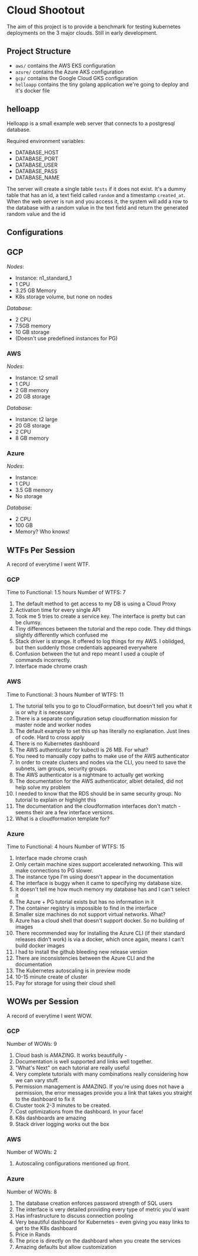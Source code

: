 # Cloud Shootout

The aim of this project is to provide a benchmark for testing kubernetes deployments on the 3 major clouds.
Still in early development. 

## Project Structure

- `aws/` contains the AWS EKS configuration
- `azure/` contains the Azure AKS configuration
- `gcp/` contains the Google Cloud GKS configuration
- `helloapp` contains the tiny golang application we're going to deploy and it's docker file


## helloapp

Helloapp is a small example web server that connects to a postgresql database. 

Required environment variables:
- DATABASE_HOST
- DATABASE_PORT
- DATABASE_USER
- DATABASE_PASS
- DATABASE_NAME

The server will create a single table `tests` if it does not exist. It's a dummy table that has an id, a text field called `random` and a timestamp `created_at`.
When the web server is run and you access it, the system will add a row to the database with a random value in the text field and return the generated random value and the id 

## Configurations

## GCP
*Nodes*:
- Instance: n1_standard_1
- 1 CPU
- 3.25 GB Memory
- K8s storage volume, but none on nodes

*Database*:
- 2 CPU
- 7.5GB memory
- 10 GB storage
- (Doesn't use predefined instances for PG)

### AWS
*Nodes*:
- Instance: t2 small
- 1 CPU
- 2 GB memory
- 20 GB storage

*Database*:
- Instance: t2 large
- 20 GB storage
- 2 CPU
- 8 GB memory 


### Azure

*Nodes*:
- Instance:
- 1 CPU
- 3.5 GB memory
- No storage

*Database*:
- 2 CPU
- 100 GB
- Memory? Who knows!

## WTFs Per Session

A record of everytime I went WTF.

### GCP
Time to Functional: 1.5 hours
Number of WTFS: 7

1. The default method to get access to my DB is using a Cloud Proxy
2. Activation time for every single API
3. Took me 5 tries to create a service key. The interface is pretty but can be clumsy.  
4. Tiny differences between the tutorial and the repo code. They did things slightly differently which confused me
5. Stack driver is strange. It offered to log things for my AWS. I oblidged, but then suddenly those credentials appeared everywhere
6. Confusion between the tut and repo meant I used a couple of commands incorrectly. 
7. Interface made chrome crash

### AWS
Time to Functional: 3 hours
Number of WTFS: 11

1. The tutorial tells you to go to CloudFormation, but doesn't tell you what it is or why it is necessary
2. There is a separate configuration setup cloudformation mission for master node and worker nodes
3. The default example to set this up has literally no explanation. Just lines of code. Hard to cross apply
3. There is no Kubernetes dashboard
4. The AWS authenticator for kubectl is 26 MB. For what?
5. You need to manually copy paths to make use of the AWS authenticator
6. In order to create clusters and nodes via the CLI, you need to save the subnets, iam groups, security groups. 
7. The AWS authenticator is a nightmare to actually get working
8. The documentation for the AWS authenticator, albiet detailed, did not help solve my problem
9. I needed to know that the RDS should be in same security group. No tutorial to explain or highlight this
10. The documentation and the cloudformation interfaces don't match - seems their are a few interface versions.
11. What is a cloudformation template for?


### Azure
Time to Functional: 4 hours
Number of WTFS: 15

1. Interface made chrome crash
2. Only certain machine sizes support accelerated networking. This will make connections to PG slower.
3. The instance type I'm using doesn't appear in the documentation
4. The interface is buggy when it came to specifying my database size. 
5. It doesn't tell me how much memory my database has and I can't select it
6. The Azure + PG tutorial exists but has no information in it
7. The container registry is impossible to find in the interface
8. Smaller size machines do not support virtual networks. What?
9. Azure has a cloud shell that doesn't support docker. So no building of images
10. There recommended way for installing the Azure CLI (if their standard releases didn't work) is via a docker, which once again, means I can't build docker images
11. I had to install the github bleeding new release version 
12. There are inconsistencies between the Azure CLI and the documentation
13. The Kubernetes autoscaling is in preview mode
14. 10-15 minute create of cluster
15. Pay for storage for using their cloud shell

## WOWs per Session

A record of everytime I went WOW.

### GCP

Number of WOWs: 9

1. Cloud bash is AMAZING. It works beautifully - 
2. Documentation is well supported and links well together. 
3. "What's Next" on each tutorial are really useful
4. Very complete tutorials with many combinations really considering how we can vary stuff. 
5. Permission management is AMAZING. If you're using does not have a permission, the error messages provide you a link that takes you straight to the dashboard to fix it 
6. Cluster took 2-3 minutes to be created.
7. Cost optimizations from the dashboard. In your face!
8. K8s dashboards are amazing
9. Stack driver logging works out the box

### AWS
Number of WOWs: 2

1. Autoscaling configurations mentioned up front. 

### Azure

Number of WOWs: 8

1. The database creation enforces password strength of SQL users
2. The interface is very detailed providing every type of metric you'd want
3. Has infrastructure to discuss connection pooling
4. Very beautiful dashboard for Kubernetes - even giving you easy links to get to the K8s dashboard
5. Price in Rands
6. The price is directly on the dashboard when you create the services
7. Amazing defaults but allow customization
